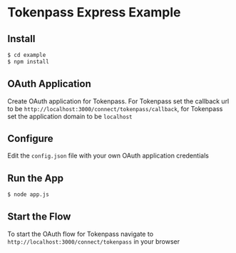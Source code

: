 
# Tokenpass Express Example


## Install

```bash
$ cd example
$ npm install
```

## OAuth Application

Create OAuth application for Tokenpass. For Tokenpass set the callback url to be `http://localhost:3000/connect/tokenpass/callback`, for Tokenpass set the application domain to be `localhost`

## Configure

Edit the `config.json` file with your own OAuth application credentials


## Run the App

```bash
$ node app.js
```

## Start the Flow

To start the OAuth flow for Tokenpass navigate to `http://localhost:3000/connect/tokenpass` in your browser
